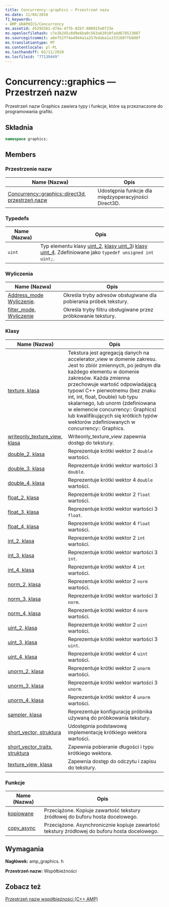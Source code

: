 ```yaml
---
title: Concurrency::graphics — Przestrzeń nazw
ms.date: 11/04/2016
f1_keywords:
- AMP_GRAPHICS/Concurrency
ms.assetid: 4529d3b1-d7da-4ffb-82bf-080915e0f23e
ms.openlocfilehash: c7e3b245c8d9e6ba0c563a63910fadd678523087
ms.sourcegitcommit: a8ef52ff4a4944a1a257bdaba1a3331607fb8d0f
ms.translationtype: MT
ms.contentlocale: pl-PL
ms.lasthandoff: 02/11/2020
ms.locfileid: "77139449"
---
```

# <a name="concurrencygraphics-namespace"></a>Concurrency::graphics — Przestrzeń nazw

Przestrzeń nazw Graphics zawiera typy i funkcje, które są przeznaczone do programowania grafiki.

## <a name="syntax"></a>Składnia

```cpp
namespace graphics;
```

## <a name="members"></a>Members

### <a name="namespaces"></a>Przestrzenie nazw

|Name (Nazwa)|Opis|
|----------|-----------------|
|[Concurrency::graphics::direct3d, przestrzeń nazw](concurrency-graphics-direct3d-namespace.md)|Udostępnia funkcje dla międzyoperacyjności Direct3D.|

### <a name="typedefs"></a>Typedefs

|Name (Nazwa)|Opis|
|----------|-----------------|
|`uint`|Typ elementu klasy [uint_2](uint-2-class.md), [klasy uint_3](uint-3-class.md)i [klasy uint_4](uint-4-class.md). Zdefiniowane jako `typedef unsigned int uint;`.|

### <a name="enumerations"></a>Wyliczenia

|Name (Nazwa)|Opis|
|----------|-----------------|
|[Address_mode Wyliczenie](concurrency-graphics-namespace-enums.md#address_mode).|Określa tryby adresów obsługiwane dla pobierania próbek tekstury.|
|[filter_mode, Wyliczenie](concurrency-graphics-namespace-enums.md#filter_mode)|Określa tryby filtru obsługiwane przez próbkowanie tekstury.|

### <a name="classes"></a>Klasy

|Name (Nazwa)|Opis|
|----------|-----------------|
|[texture, klasa](texture-class.md)|Tekstura jest agregacją danych na accelerator_view w domenie zakresu. Jest to zbiór zmiennych, po jednym dla każdego elementu w domenie zakresów. Każda zmienna przechowuje wartość odpowiadającą typowi C++ pierwotnemu (bez znaku int, int, float, Double) lub typu skalarnego, lub unorm (zdefiniowana w elemencie concurrency:: Graphics) lub kwalifikujących się krótkich typów wektorów zdefiniowanych w concurrency:: Graphics.|
|[writeonly_texture_view, klasa](writeonly-texture-view-class.md)|Writeonly_texture_view zapewnia dostęp do tekstury.|
|[double_2, klasa](double-2-class.md)|Reprezentuje krótki wektor 2 `double` wartości.|
|[double_3, klasa](double-3-class.md)|Reprezentuje krótki wektor wartości 3 `double`.|
|[double_4, klasa](double-4-class.md)|Reprezentuje krótki wektor 4 `double` wartości.|
|[float_2, klasa](float-2-class.md)|Reprezentuje krótki wektor 2 `float` wartości.|
|[float_3, klasa](float-3-class.md)|Reprezentuje krótki wektor wartości 3 `float`.|
|[float_4, klasa](float-4-class.md)|Reprezentuje krótki wektor 4 `float` wartości.|
|[int_2, klasa](int-2-class.md)|Reprezentuje krótki wektor 2 `int` wartości.|
|[int_3, klasa](int-3-class.md)|Reprezentuje krótki wektor wartości 3 `int`.|
|[int_4, klasa](int-4-class.md)|Reprezentuje krótki wektor 4 `int` wartości.|
|[norm_2, klasa](norm-2-class.md)|Reprezentuje krótki wektor 2 `norm` wartości.|
|[norm_3, klasa](norm-3-class.md)|Reprezentuje krótki wektor wartości 3 `norm`.|
|[norm_4, klasa](norm-4-class.md)|Reprezentuje krótki wektor 4 `norm` wartości.|
|[uint_2, klasa](uint-2-class.md)|Reprezentuje krótki wektor 2 `uint` wartości.|
|[uint_3, klasa](uint-3-class.md)|Reprezentuje krótki wektor wartości 3 `uint`.|
|[uint_4, klasa](uint-4-class.md)|Reprezentuje krótki wektor 4 `uint` wartości.|
|[unorm_2, klasa](unorm-2-class.md)|Reprezentuje krótki wektor 2 `unorm` wartości.|
|[unorm_3, klasa](unorm-3-class.md)|Reprezentuje krótki wektor wartości 3 `unorm`.|
|[unorm_4, klasa](unorm-4-class.md)|Reprezentuje krótki wektor 4 `unorm` wartości.|
|[sampler, klasa](sampler-class.md)|Reprezentuje konfigurację próbnika używaną do próbkowania tekstury.|
|[short_vector, struktura](short-vector-structure.md)|Udostępnia podstawową implementację krótkiego wektora wartości.|
|[short_vector_traits, struktura](short-vector-traits-structure.md)|Zapewnia pobieranie długości i typu krótkiego wektora.|
|[texture_view, klasa](texture-view-class.md)|Zapewnia dostęp do odczytu i zapisu do tekstury.|

### <a name="functions"></a>Funkcje

|Name (Nazwa)|Opis|
|----------|-----------------|
|[kopiowane](concurrency-graphics-namespace-functions.md#copy)|Przeciążone. Kopiuje zawartość tekstury źródłowej do buforu hosta docelowego.|
|[copy_async](concurrency-graphics-namespace-functions.md#copy_async)|Przeciążone. Asynchronicznie kopiuje zawartość tekstury źródłowej do buforu hosta docelowego.|

## <a name="requirements"></a>Wymagania

**Nagłówek:** amp_graphics. h

**Przestrzeń nazw:** Współbieżności

## <a name="see-also"></a>Zobacz też

[Przestrzeń nazw współbieżności (C++ AMP)](concurrency-namespace-cpp-amp.md)
